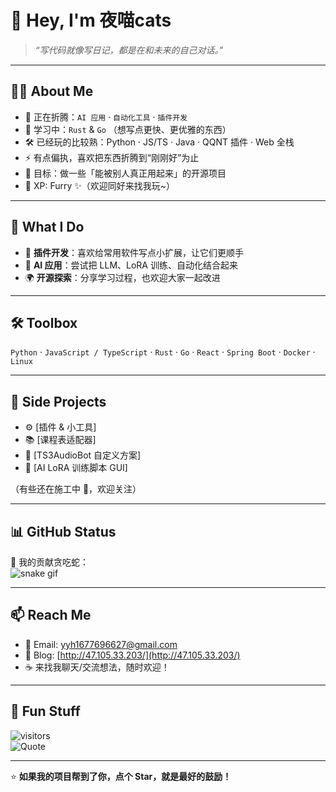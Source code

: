 # 👋 Hey, I'm 夜喵cats  

> _“写代码就像写日记，都是在和未来的自己对话。”_  

---

## 🧑‍💻 About Me
- 🔭 正在折腾：`AI 应用` · `自动化工具` · `插件开发`
- 🌱 学习中：`Rust` & `Go` （想写点更快、更优雅的东西）
- 🛠 已经玩的比较熟：Python · JS/TS · Java · QQNT 插件 · Web 全栈  
- ⚡ 有点偏执，喜欢把东西折腾到“刚刚好”为止  
- 🎯 目标：做一些「能被别人真正用起来」的开源项目  
- 🐾 XP: Furry ✨（欢迎同好来找我玩~）  

---

## 🚀 What I Do
- 🧩 **插件开发**：喜欢给常用软件写点小扩展，让它们更顺手  
- 🤖 **AI 应用**：尝试把 LLM、LoRA 训练、自动化结合起来  
- 🌍 **开源探索**：分享学习过程，也欢迎大家一起改进  

---

## 🛠 Toolbox
`Python` · `JavaScript / TypeScript` · `Rust` · `Go` · `React` · `Spring Boot` · `Docker` · `Linux`  

---

## 🌱 Side Projects
- ⚙️ [插件 & 小工具]  
- 📚 [课程表适配器]  
- 🎵 [TS3AudioBot 自定义方案]  
- 🧪 [AI LoRA 训练脚本 GUI]  

（有些还在施工中 🚧，欢迎关注）

---

## 📊 GitHub Status


🐍 我的贡献贪吃蛇：  
![snake gif](https://github.com/HF-CYGG/yemiao/blob/output/github-contribution-grid-snake.svg)  

---

## 📫 Reach Me
- 📮 Email: [yyh1677696627@gmail.com](mailto:yyh1677696627@gmail.com)  
- 🏡 Blog: [http://47.105.33.203/](http://47.105.33.203/)  
- ☕ 来找我聊天/交流想法，随时欢迎！  

---

## 🎉 Fun Stuff
![visitors](https://visitor-badge.laobi.icu/badge?page_id=YanYiHeng)  
![Quote](https://quotes-github-readme.vercel.app/api?type=horizontal&theme=dark)  

---

⭐️ **如果我的项目帮到了你，点个 Star，就是最好的鼓励！**
